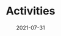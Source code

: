 ---
title: "Activities"
date: 2021-07-31
draft: false
summary: "Download our curated collection of engaging, interactive, and educational resources in PDF format for an immersive and enriching experience"
---